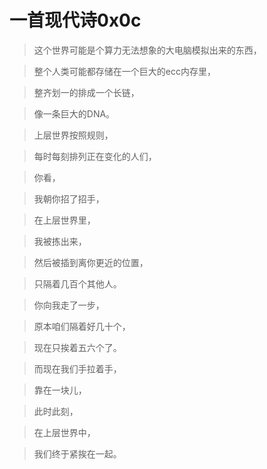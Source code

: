 # 一首现代诗0x0c

>这个世界可能是个算力无法想象的大电脑模拟出来的东西，

>整个人类可能都存储在一个巨大的ecc内存里，

>整齐划一的排成一个长链，

>像一条巨大的DNA。

>上层世界按照规则，

>每时每刻排列正在变化的人们，

>你看，

>我朝你招了招手，

>在上层世界里，

>我被拣出来，

>然后被插到离你更近的位置，

>只隔着几百个其他人。

>你向我走了一步，

>原本咱们隔着好几十个，

>现在只挨着五六个了。

>而现在我们手拉着手，

>靠在一块儿，

>此时此刻，

>在上层世界中，

>我们终于紧挨在一起。
